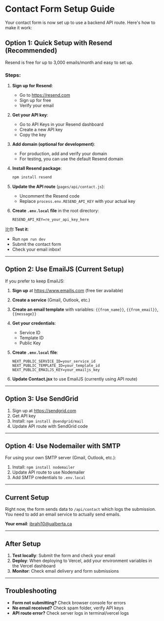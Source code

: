 # Contact Form Setup Guide

Your contact form is now set up to use a backend API route. Here's how to make it work:

## Option 1: Quick Setup with Resend (Recommended)

Resend is free for up to 3,000 emails/month and easy to set up.

### Steps:

1. **Sign up for Resend**:
   - Go to https://resend.com
   - Sign up for free
   - Verify your email

2. **Get your API key**:
   - Go to API Keys in your Resend dashboard
   - Create a new API key
   - Copy the key

3. **Add domain (optional for development)**:
   - For production, add and verify your domain
   - For testing, you can use the default Resend domain

4. **Install Resend package**:
   ```bash
   npm install resend
   ```

5. **Update the API route** (`pages/api/contact.js`):
   - Uncomment the Resend code
   - Replace `process.env.RESEND_API_KEY` with your actual key

6. **Create `.env.local` file** in the root directory:
   ```env
   RESEND_API_KEY=re_your_api_key_here
   ```

比你 **Test it**:
   - Run `npm run dev`
   - Submit the contact form
   - Check your email inbox!

---

## Option 2: Use EmailJS (Current Setup)

If you prefer to keep EmailJS:

1. **Sign up** at https://www.emailjs.com (free tier available)
2. **Create a service** (Gmail, Outlook, etc.)
3. **Create an email template** with variables: `{{from_name}}`, `{{from_email}}`, `{{message}}`
4. **Get your credentials**:
   - Service ID
   - Template ID
   - Public Key

5. **Create `.env.local` file**:
   ```env
   NEXT_PUBLIC_SERVICE_ID=your_service_id
   NEXT_PUBLIC_TEMPLATE_ID=your_template_id
   NEXT_PUBLIC_EMAILJS_KEY=your_emailjs_key
   ```

6. **Update Contact.jsx** to use EmailJS (currently using API route)

---

## Option 3: Use SendGrid

1. Sign up at https://sendgrid.com
2. Get API key
3. Install: `npm install @sendgrid/mail`
4. Update API route with SendGrid code

---

## Option 4: Use Nodemailer with SMTP

For using your own SMTP server (Gmail, Outlook, etc.):

1. Install: `npm install nodemailer`
2. Update API route to use Nodemailer
3. Add SMTP credentials to `.env.local`

---

## Current Setup

Right now, the form sends data to `/api/contact` which logs the submission. You need to add an email service to actually send emails.

**Your email**: ibrahi10@ualberta.ca

---

## After Setup

1. **Test locally**: Submit the form and check your email
2. **Deploy**: When deploying to Vercel, add your environment variables in the Vercel dashboard
3. **Monitor**: Check email delivery and form submissions

---

## Troubleshooting

- **Form not submitting?** Check browser console for errors
- **No email received?** Check spam folder, verify API keys
- **API route error?** Check server logs in terminal/vercel logs

